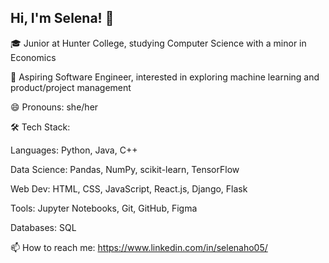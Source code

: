 ## Hi, I'm Selena! 👋
🎓 Junior at Hunter College, studying Computer Science with a minor in Economics


🔭 Aspiring Software Engineer, interested in exploring machine learning and product/project management


😄 Pronouns: she/her


🛠 Tech Stack:

Languages: Python, Java, C++

Data Science: Pandas, NumPy, scikit-learn, TensorFlow

Web Dev: HTML, CSS, JavaScript, React.js, Django, Flask

Tools: Jupyter Notebooks, Git, GitHub, Figma

Databases: SQL

📫 How to reach me: https://www.linkedin.com/in/selenaho05/

<!--
**selenaho/selenaho** is a ✨ _special_ ✨ repository because its `README.md` (this file) appears on your GitHub profile.

Here are some ideas to get you started:

- 🔭 I’m currently working on ...
- 🌱 I’m currently learning ...
- 👯 I’m looking to collaborate on ...
- 🤔 I’m looking for help with ...
- 💬 Ask me about ...
-  ...
-  ...
- ⚡ Fun fact: ...
-->
